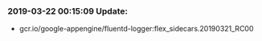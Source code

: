 ### 2019-03-22 00:15:09 Update:

- gcr.io/google-appengine/fluentd-logger:flex_sidecars.20190321_RC00
